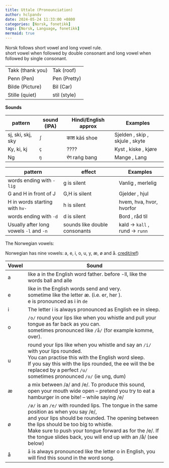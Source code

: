 ```yaml
---
title: Uttale (Pronounciation)
author: hclpandv
date: 2024-05-24 11:33:00 +0800
categories: [Norsk, fonetikk]
tags: [Norsk, Language, fonetikk]
mermaid: true
---
```


<link rel="stylesheet" href="https://cdnjs.cloudflare.com/ajax/libs/font-awesome/6.0.0-beta3/css/all.min.css">
<script src="{{ '/assets/js/custom.js' | relative_url }}"></script>

Norsk follows short vowel and long vowel rule.  
short vowel when followed by double consonant and long vowel when followed by single consonant.  

|   |   |
|---|---|
| Takk (thank you) | Tak (roof) |
| Penn (Pen) | Pen (Pretty) |
| Bilde (Picture) | Bil (Car) |
| Stille (quiet) | stil (style) |

**Sounds**

| pattern  | sound (IPA)| Hindi/English approx | Examples |
|---|---|---|---|
| sj, ski, skj, sky | `ʃ` | काश	kāś	shoe | Sjelden <i class="fas fa-volume-up" onclick="speakText('Sjelden')"></i>, skip <i class="fas fa-volume-up" onclick="speakText('skip')"></i>, skjule <i class="fas fa-volume-up" onclick="speakText('skjule')"></i>, skyte <i class="fas fa-volume-up" onclick="speakText('skyte')"></i> | 
| Ky, ki, kj | `ç` | ????| Kyst <i class="fas fa-volume-up" onclick="speakText('Kyst')"></i>, kiske <i class="fas fa-volume-up" onclick="speakText('kiske')"></i>, kjøre <i class="fas fa-volume-up" onclick="speakText('kjøre')"></i>|
| Ng | `ŋ` | रंग	raṅg bang | Mange <i class="fas fa-volume-up" onclick="speakText('Mange')"></i>, Lang <i class="fas fa-volume-up" onclick="speakText('Lang')"></i>|


| pattern  | effect | Examples |
|---|---|---|
| words ending with `-lig` | g is silent | Vanlig <i class="fas fa-volume-up" onclick="speakText('Vanlig')"></i>, merlelig <i class="fas fa-volume-up" onclick="speakText('merlelig')"></i>| 
| G and H in front of J | G,H is silent | Gjelder <i class="fas fa-volume-up" onclick="speakText('Gjelder')"></i>, hjul <i class="fas fa-volume-up" onclick="speakText('hjul')"></i> |
| H in words starting with `hv-` | h is silent | hvem, hva, hvor, hvorfor  |
| words ending with `-d` | d is silent | Bord <i class="fas fa-volume-up" onclick="speakText('Bord')"></i>, råd til <i class="fas fa-volume-up" onclick="speakText('råd til')"></i>  |
| Usually after long vowels `-l` and `-n` | sounds like double consonants | kald -> `kall` <i class="fas fa-volume-up" onclick="speakText('kald')"></i>, rund -> `runn` <i class="fas fa-volume-up" onclick="speakText('runn')"></i>|

The Norwegian vowels:  
  
Norwegian has nine vowels: a, e, i, o, u, y, æ, ø and å. [credit/ref](https://grammatikk.com/pdf/Vokaler.pdf))

| Vowel  | Sound   |
|---|---|
| a | like a in the English word father. before -ll, like the words ball and alle |
| e | like in the English words send and very. <br> sometime like the letter æ. (i.e. er, her ). <br> e is pronounced as i in `de` |
| i | The letter i is always pronounced as English ee in sleep. |
| o | `/o/` round your lips like when you whistle and pull your tongue as far back as you can. <br> sometimes pronounced like `/å/` (for example komme, over). |
| u | round your lips like when you whistle and say an `/i/` with your lips rounded. <br> You can practise this with the English word sleep. <br> If you say this with the lips rounded, the ee will the be replaced by a perfect `/u/`<br> sometimes pronounced `/o/` (ie ung, dum) |
| æ | a mix between /a/ and /e/. To produce this sound, <br> open your mouth wide open – pretend you try to eat a hamburger in one bite! – while saying /e/ |
| ø | `/ø/` is an `/e/` with rounded lips. The tongue in the same position as when you say /e/, <br> and your lips should be rounded. The opening between the lips should be too big to whistle. <br> Make sure to push your tongue forward as for the /e/. If the tongue slides back, you will end up with an /å/ (see below)|
| å | `å` is always pronounced like the letter o in English, you will find this sound in the word song.|
